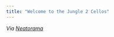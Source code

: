 ```yaml
---
title: "Welcome to the Jungle 2 Cellos"
---
```

<p><i>Via </i><a href="http://www.neatorama.com/2011/06/11/welcome-to-the-jungle-on-two-cellos/" title="" target=""><i>Neatorama</i></a></p>
